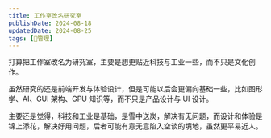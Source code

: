 ```yaml
---
title: 工作室改名研究室
publishDate: 2024-08-18
updatedDate: 2024-08-25
tags: [💞管理]
---
```


打算把工作室改名为研究室，主要是想更贴近科技与工业一些，而不只是文化创作。

虽然研究的还是前端开发与体验设计，但是可能以后会更偏向基础一些，比如图形学、AI、GUI 架构、GPU 知识等，而不只是产品设计与 UI 设计。

主要还是觉得，科技和工业是基础，是雪中送炭，解决有无问题，而设计和体验是锦上添花，解决好用问题，后者可能有意无意陷入空谈的境地，虽然更平易近人。
